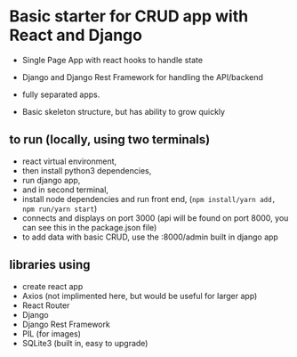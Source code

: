 # Basic starter for CRUD app with React and Django 
- Single Page App with react hooks to handle state
- Django and Django Rest Framework for handling the API/backend
- fully separated apps.

- Basic skeleton structure, but has ability to grow quickly

## to run (locally, using two terminals)
- react virtual environment, 
- then install python3 dependencies, 
- run django app,
- and in second terminal, 
- install node dependencies and run front end, (`npm install/yarn add, npm run/yarn start`) 
- connects and displays on port 3000 (api will be found on port 8000, you can see this in the package.json file)
- to add data with basic CRUD, use the :8000/admin built in django app 


## libraries using
- create react app
- Axios (not implimented here, but would be useful for larger app)
- React Router
- Django
- Django Rest Framework
- PIL (for images)
- SQLite3 (built in, easy to upgrade)
